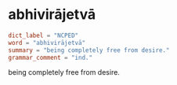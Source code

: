 # abhivirājetvā

``` toml
dict_label = "NCPED"
word = "abhivirājetvā"
summary = "being completely free from desire."
grammar_comment = "ind."
```

being completely free from desire.

